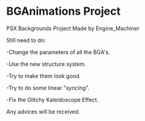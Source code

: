 # BGAnimations Project
PSX Backgrounds Project
Made by Engine_Machiner

Still need to do:

-Change the parameters of all the BGA's.

-Use the new structure system.

-Try to make them look good.

-Try to do some linear "syncing".

-Fix the Glitchy Kaleidoscope Effect.

Any advices will be received.

